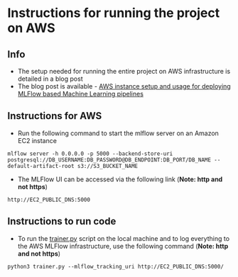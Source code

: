 # Instructions for running the project on AWS

## Info
* The setup needed for running the entire project on AWS infrastructure is detailed in a blog post
* The blog post is available - [AWS instance setup and usage for deploying MLFlow based Machine Learning pipelines](https://abhishekrs4.github.io/blogs/tech_blogs/tech_blog_2.html)


## Instructions for AWS
* Run the following command to start the mlflow server on an Amazon EC2 instance
```
mlflow server -h 0.0.0.0 -p 5000 --backend-store-uri postgresql://DB_USERNAME:DB_PASSWORD@DB_ENDPOINT:DB_PORT/DB_NAME --default-artifact-root s3://S3_BUCKET_NAME
```
* The MLFlow UI can be accessed via the following link (**Note: http and not https**)
```
http://EC2_PUBLIC_DNS:5000
```


## Instructions to run code
* To run the [trainer.py](trainer.py) script on the local machine and to log everything to the AWS MLFlow infrastructure, use the following command (**Note: http and not https**)
```
python3 trainer.py --mlflow_tracking_uri http://EC2_PUBLIC_DNS:5000/
```
